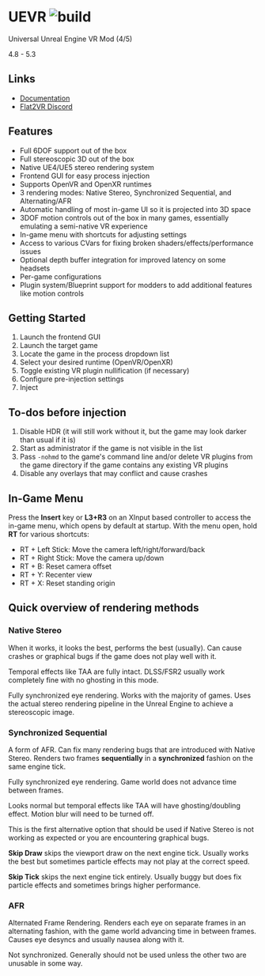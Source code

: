 # UEVR ![build](https://github.com/praydog/UEVR/actions/workflows/dev-release.yml/badge.svg)

Universal Unreal Engine VR Mod (4/5)

4.8 - 5.3

## Links

- [Documentation](https://praydog.github.io/uevr-docs)
- [Flat2VR Discord](https://flat2vr.com)

## Features

- Full 6DOF support out of the box
- Full stereoscopic 3D out of the box
- Native UE4/UE5 stereo rendering system
- Frontend GUI for easy process injection
- Supports OpenVR and OpenXR runtimes
- 3 rendering modes: Native Stereo, Synchronized Sequential, and Alternating/AFR
- Automatic handling of most in-game UI so it is projected into 3D space
- 3DOF motion controls out of the box in many games, essentially emulating a semi-native VR experience
- In-game menu with shortcuts for adjusting settings
- Access to various CVars for fixing broken shaders/effects/performance issues
- Optional depth buffer integration for improved latency on some headsets
- Per-game configurations
- Plugin system/Blueprint support for modders to add additional features like motion controls

## Getting Started

1. Launch the frontend GUI
2. Launch the target game
3. Locate the game in the process dropdown list
4. Select your desired runtime (OpenVR/OpenXR)
5. Toggle existing VR plugin nullification (if necessary)
6. Configure pre-injection settings
7. Inject

## To-dos before injection

1. Disable HDR (it will still work without it, but the game may look darker than usual if it is)
2. Start as administrator if the game is not visible in the list
3. Pass `-nohmd` to the game's command line and/or delete VR plugins from the game directory if the game contains any existing VR plugins
4. Disable any overlays that may conflict and cause crashes

## In-Game Menu

Press the **Insert** key or **L3+R3** on an XInput based controller to access the in-game menu, which opens by default at startup. With the menu open, hold **RT** for various shortcuts:

- RT + Left Stick: Move the camera left/right/forward/back
- RT + Right Stick: Move the camera up/down
- RT + B: Reset camera offset
- RT + Y: Recenter view
- RT + X: Reset standing origin

## Quick overview of rendering methods

### Native Stereo

When it works, it looks the best, performs the best (usually). Can cause crashes or graphical bugs if the game does not play well with it.

Temporal effects like TAA are fully intact. DLSS/FSR2 usually work completely fine with no ghosting in this mode.

Fully synchronized eye rendering. Works with the majority of games. Uses the actual stereo rendering pipeline in the Unreal Engine to achieve a stereoscopic image.

### Synchronized Sequential

A form of AFR. Can fix many rendering bugs that are introduced with Native Stereo. Renders two frames **sequentially** in a **synchronized** fashion on the same engine tick.

Fully synchronized eye rendering. Game world does not advance time between frames.

Looks normal but temporal effects like TAA will have ghosting/doubling effect. Motion blur will need to be turned off.

This is the first alternative option that should be used if Native Stereo is not working as expected or you are encountering graphical bugs.

**Skip Draw** skips the viewport draw on the next engine tick. Usually works the best but sometimes particle effects may not play at the correct speed.

**Skip Tick** skips the next engine tick entirely. Usually buggy but does fix particle effects and sometimes brings higher performance.

### AFR

Alternated Frame Rendering. Renders each eye on separate frames in an alternating fashion, with the game world advancing time in between frames. Causes eye desyncs and usually nausea along with it.

Not synchronized. Generally should not be used unless the other two are unusable in some way.
